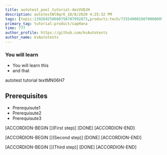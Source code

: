 ```yaml
---
title: autotest_pool_tutorial-dezVUQJH
description: autotestWl0qr6_10/8/2020 4:25:32 PM
tags: [topic:139269250608756787992873,products:tech/73554900100700000996,tutorial:experience/advanced]
primary_tag: tutorial:product/sapHana
time: 777
author_profile: https://github.com/ksAutotests
author_name: ksAutotests
---
```

### You will learn
- You will learn this
- and that

autotest tutorial textMN06H7

## Prerequisites
- Prerequisute1
- Prerequisute2
- Prerequisute3

[ACCORDION-BEGIN [](First step)]
[DONE]
[ACCORDION-END]

[ACCORDION-BEGIN [](Second step)]
[DONE]
[ACCORDION-END]

[ACCORDION-BEGIN [](Third step)]
[DONE]
[ACCORDION-END]

